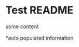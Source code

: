 # Test README

some content

<!-- BEGINNING OF PRE-COMMIT-TERRAFORM DOCS HOOK -->
*auto populated information
<!-- END OF PRE-COMMIT-TERRAFORM DOCS HOOK -->
